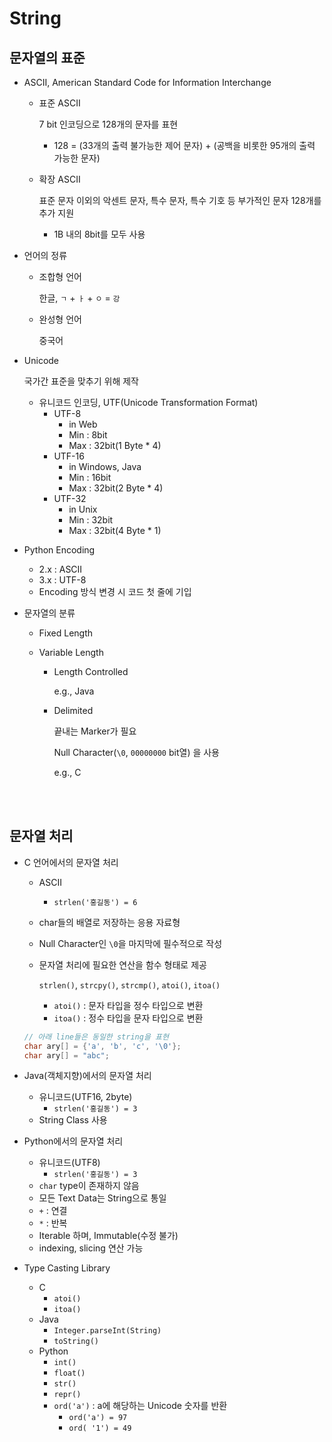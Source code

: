 # String

## 문자열의 표준

- ASCII, American Standard Code for Information Interchange

  - 표준 ASCII

    7 bit 인코딩으로 128개의 문자를 표현

    - 128 = (33개의 출력 불가능한 제어 문자) + (공백을 비롯한 95개의 출력 가능한 문자)

  - 확장 ASCII

    표준 문자 이외의 악센트 문자, 특수 문자, 특수 기호 등 부가적인 문자 128개를 추가 지원

    - 1B 내의 8bit를 모두 사용

- 언어의 정류

  - 조합형 언어

    한글, `ㄱ` + `ㅏ` + `ㅇ` = `강`

  - 완성형 언어

    중국어

- Unicode

  국가간 표준을 맞추기 위해 제작

  - 유니코드 인코딩, UTF(Unicode Transformation Format)
    - UTF-8
      - in Web
      - Min : 8bit
      - Max : 32bit(1 Byte * 4)
    - UTF-16
      - in Windows, Java
      - Min : 16bit
      - Max : 32bit(2 Byte * 4)
    - UTF-32
      - in Unix
      - Min : 32bit
      - Max : 32bit(4 Byte * 1)

- Python Encoding

  - 2.x : ASCII
  - 3.x : UTF-8
  - Encoding 방식 변경 시 코드 첫 줄에 기입

- 문자열의 분류

  - Fixed Length

  - Variable Length

    - Length Controlled

      e.g., Java

    - Delimited

      끝내는 Marker가 필요

      Null Character(`\0`, `00000000` bit열) 을 사용

      e.g., C

<br>

<br>

## 문자열 처리

- C 언어에서의 문자열 처리

  - ASCII
    
    - `strlen('홍길동') = 6`
  - char들의 배열로 저장하는 응용 자료형

  - Null Character인 `\0`을 마지막에 필수적으로 작성

  - 문자열 처리에 필요한 연산을 함수 형태로 제공

    `strlen()`, `strcpy()`, `strcmp()`, `atoi()`, `itoa()`

    - `atoi()` : 문자 타입을 정수 타입으로 변환
    - `itoa()` : 정수 타입을 문자 타입으로 변환

  ```c
  // 아래 line들은 동일한 string을 표현
  char ary[] = {'a', 'b', 'c', '\0'};
  char ary[] = "abc";
  ```

- Java(객체지향)에서의 문자열 처리

  - 유니코드(UTF16, 2byte)
    - `strlen('홍길동') = 3`
  - String Class 사용

- Python에서의 문자열 처리

  - 유니코드(UTF8)
    - `strlen('홍길동') = 3`
  - `char` type이 존재하지 않음
  - 모든 Text Data는 String으로 통일
  - `+` : 연결
  - `*` : 반복
  - Iterable 하며, Immutable(수정 불가)
  - indexing, slicing 연산 가능

- Type Casting Library
  - C
    - `atoi()`
    - `itoa()`
  - Java
    - `Integer.parseInt(String)`
    - `toString()`
  - Python
    - `int()`
    - `float()`
    - `str()`
    - `repr()`
    - `ord('a')`  : a에 해당하는 Unicode 숫자를 반환
      - `ord('a') = 97`
      - `ord( '1') = 49`